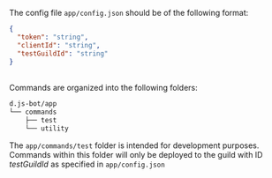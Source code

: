 The config file `app/config.json` should be of the following format:
```json
{
  "token": "string",
  "clientId": "string",
  "testGuildId": "string"
}
```
\
Commands are organized into the following folders:
```md
d.js-bot/app
└── commands
    ├── test
    └── utility
```
The `app/commands/test` folder is intended for development purposes. Commands within this folder will only be deployed to the guild with ID *testGuildId* as specified in `app/config.json`
